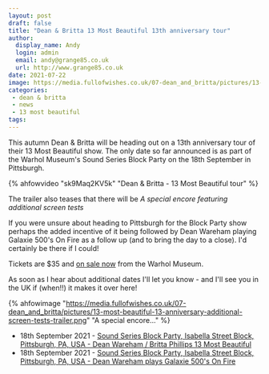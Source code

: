 ```yaml
---
layout: post
draft: false
title: "Dean & Britta 13 Most Beautiful 13th anniversary tour"
author:
  display_name: Andy
  login: admin
  email: andy@grange85.co.uk
  url: http://www.grange85.co.uk
date: 2021-07-22
image: https://media.fullofwishes.co.uk/07-dean_and_britta/pictures/13-most-beautiful-13-anniversary-additional-screen-tests-trailer.png
categories:
 - dean & britta
 - news
 - 13 most beautiful
tags:
---
```

This autumn Dean & Britta will be heading out on a 13th anniversary tour of their 13 Most Beautiful show. The only date so far announced is as part of the Warhol Museum's Sound Series Block Party on the 18th September in Pittsburgh.

{% ahfowvideo "sk9Maq2KV5k" "Dean & Britta - 13 Most Beautiful tour" %}

The trailer also teases that there will be _A special encore featuring additional screen tests_

If you were unsure about heading to Pittsburgh for the Block Party show perhaps the added incentive of it being followed by Dean Wareham playing Galaxie 500's On Fire as a follow up (and to bring the day to a close). I'd certainly be there if I could!

Tickets are $35 and [on sale now](https://www.warhol.org/events/sound-series-block-party/) from the Warhol Museum.

As soon as I hear about additional dates I'll let you know - and I'll see you in the UK if (when!!) it makes it over here!

{% ahfowimage "https://media.fullofwishes.co.uk/07-dean_and_britta/pictures/13-most-beautiful-13-anniversary-additional-screen-tests-trailer.png" "A special encore..." %}

- 18th September 2021 - [Sound Series Block Party, Isabella Street Block, Pittsburgh, PA, USA - Dean Wareham / Britta Phillips 13 Most Beautiful](/database/dean-and-britta/shows/2021/2021-09-18-dean-and-britta-isabella-street-block-pittsburgh-pa-usa/)
- 18th September 2021 -	[Sound Series Block Party, Isabella Street Block, Pittsburgh, PA, USA - Dean Wareham plays Galaxie 500's On Fire](/database/dean-and-britta/shows/2021/2021-09-18-dean-wareham-isabella-street-block-pittsburgh-pa-usa/)


